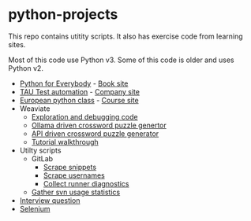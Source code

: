 # python-projects

This repo contains utitity scripts. It also has exercise code from learning sites.

Most of this code use Python v3. Some of this code is older and uses Python v2.    

- [Python for Everybody](py-for-everybody) - [Book site](https://www.py4e.com/html3/)
- [TAU Test automation](test-automation-tau) - [Company site](https://testautomationu.applitools.com/)
- [European python class](euro-python) - [Course site](https://python-course.eu/)
- Weaviate
  - [Exploration and debugging code](/weaviate/recreate-tenant-removal-error..full-script.py)
  - [Ollama driven crossword puzzle genertor](https://github.com/mungitoperrito/wrk-weaviate-ollama/tree/main)
  - [API driven crossword puzzle generator](https://github.com/mungitoperrito/wrk-crossword-api/tree/main)
  - [Tutorial walkthrough](/weaviate/multi-tenant-walkthrough.ipynb)
- Utilty scripts
  - GitLab
    - [Scrape snippets](/utility-scripts/gitlab-collect-and-move-snippets.py)
    - [Scrape usernames](/utility-scripts/gitlab-get-usernames.py)
    - [Collect runner diagnostics](/utility-scripts/gitlab-runner-diagnostic.py)
  - [Gather svn usage statistics](/utility-scripts/gather-svn-stats.py)
- [Interview question](/utility-scripts/interview-problem-karat.py)
- [Selenium](selenium)  
